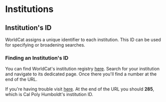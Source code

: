 # Institutions

## Institution's ID

WorldCat assigns a unique identifier to each institution.
This ID can be used for specifying or broadening searches.

### Finding an Institution's ID

You can find WorldCat's institution registry [here](https://registry.worldcat.org/registry/Institutions).
Search for your institution and navigate to its dedicated page.
Once there you'll find a number at the end of the URL.

If you're having trouble visit [here](https://registry.worldcat.org/registry/Institutions/285).
At the end of the URL you should **285**, which is Cal Poly Humboldt's institution ID.
